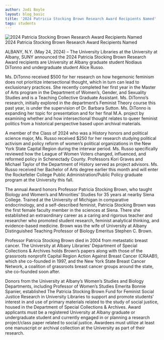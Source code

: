 ```yaml
---
author: Jodi Boyle
layout: blog_basic
title: '2024 Patricia Stocking Brown Research Award Recipients Named'
tags: students
---
```

<div class="entry-body">

 <div class="row">
  <div class="col-sm-3 mx-auto">
    <div class="thumbnail">
      <img class="img-fluid" src="{{ site.url }}/posts-img/hirsch_papers.jpg" alt="2024 Patricia Stocking Brown Research Award Recipients Named">
	    <div class="caption text-center">2024 Patricia Stocking Brown Research Award Recipients Named</div>
    </div>
  </div>
 <p>ALBANY, N.Y. (May 24, 2024) – The University Libraries at the University at Albany, SUNY announced the 2024 Patricia Stocking Brown Research Award recipients are University at Albany graduate student Nodiaus DiTonno and undergraduate student Alice Russo.</p>
 <p>Ms. DiTonno received $500 for her research on how hegemonic feminism does not prioritize intersectional thought, which in turn can lead to exclusionary practices. She recently completed her first year in the Master of Arts program in the Department of Women’s, Gender, and Sexuality Studies and is a Teaching Collective Graduate Assistant. Ms. DiTonno’s research, initially explored in the department’s Feminist Theory course this past year, is under the supervision of Dr. Barbara Sutton. Ms. DiTonno is expanding her topic for presentation and for her final M.A. project by examining whether and how intersectional thought relates to queer feminist politics from a historical perspective based upon archival materials. </p>
 <p>A member of the Class of 2024 who was a History honors and political science major, Ms. Russo received $250 for her research studying political activism and policy reform of women’s political organizations in the New York State Capital Region during the interwar period. Ms. Russo specifically reviewed how the League of Women Voters changed, influenced, and reformed policy in Schenectady County. Professors Kori Graves and Michael Taylor of the Department of History served as project advisors. Ms. Russo received her Bachelor of Arts degree earlier this month and will enter the Rockefeller College Public Administration/Public Policy graduate program at the University this fall.</p>
<p>The annual Award honors Professor Patricia Stocking Brown, who taught Biology and Women’s and Minorities’ Studies for 35 years at nearby Siena College. Trained at the University of Michigan in comparative endocrinology, and a self-described feminist, Patricia Stocking Brown was the first female faculty member in the sciences at Siena. There she established an extraordinary career as a caring and rigorous teacher and researcher who promoted student research, feminist analytical thinking, and evidence-based medicine. Brown was the wife of University at Albany Distinguished Teaching Professor of Biology Emeritus Stephen C. Brown.</p>
<p>Professor Patricia Stocking Brown died in 2004 from metastatic breast cancer. The University at Albany Libraries’ Department of Special Collections & Archives holds Brown’s papers along with those of the grassroots nonprofit Capital Region Action Against Breast Cancer (CRAAB!), which she co-founded in 1997, and the New York State Breast Cancer Network, a coalition of grassroots breast cancer groups around the state, she co-founded soon after.</p>
<p>Donors from the University at Albany’s Women’s Studies and Biology Departments, including Professor of Women’s Studies Emerita Bonnie Spanier, established The Patricia Stocking Brown Fund for Feminist Social Justice Research in University Libraries to support and promote students’ interest in and use of primary materials related to the study of social justice, housed in the Department of Special Collections & Archives. Award applicants must be a registered University at Albany graduate or undergraduate student and currently engaged in or planning a research project/class paper related to social justice. Awardees must utilize at least one manuscript or archival collection at the University as part of their research. </p>


<p></p>
<p> </p>




